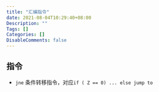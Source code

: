 ```yaml
---
title: "汇编指令"
date: 2021-08-04T10:29:40+08:00
Description: ""
Tags: []
Categories: []
DisableComments: false
---
```


## 指令

* ``jne`` 条件转移指令，对应``if ( Z == 0) ... else jump to ``
